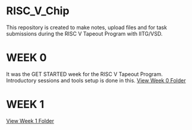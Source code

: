 # RISC_V_Chip
This repository is created to make notes, upload files and for task submissions during the RISC V Tapeout Program with IITG/VSD.

# WEEK 0
It was the GET STARTED week for the RISC V Tapeout Program. Introductory sessions and tools setup is done in this.
[View Week 0 Folder](https://github.com/SanskarJain1009/RISC_V_Chip/tree/main/week_0)

# WEEK 1
[View Week 1 Folder](https://github.com/SanskarJain1009/RISC_V_Chip/tree/main/week_1)





